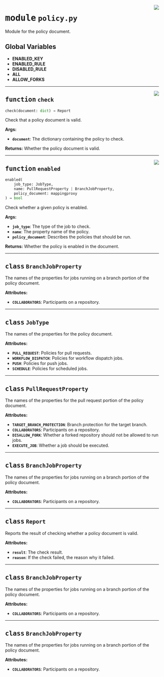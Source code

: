 <!-- markdownlint-disable -->

<a href="../repo_policy_compliance/policy.py#L0"><img align="right" style="float:right;" src="https://img.shields.io/badge/-source-cccccc?style=flat-square"></a>

# <kbd>module</kbd> `policy.py`
Module for the policy document. 

**Global Variables**
---------------
- **ENABLED_KEY**
- **ENABLED_RULE**
- **DISABLED_RULE**
- **ALL**
- **ALLOW_FORKS**

---

<a href="../repo_policy_compliance/policy.py#L100"><img align="right" style="float:right;" src="https://img.shields.io/badge/-source-cccccc?style=flat-square"></a>

## <kbd>function</kbd> `check`

```python
check(document: dict) → Report
```

Check that a policy document is valid. 



**Args:**
 
 - <b>`document`</b>:  The dictionary containing the policy to check. 



**Returns:**
 Whether the policy document is valid. 


---

<a href="../repo_policy_compliance/policy.py#L120"><img align="right" style="float:right;" src="https://img.shields.io/badge/-source-cccccc?style=flat-square"></a>

## <kbd>function</kbd> `enabled`

```python
enabled(
    job_type: JobType,
    name: PullRequestProperty | BranchJobProperty,
    policy_document: mappingproxy
) → bool
```

Check whether a given policy is enabled. 



**Args:**
 
 - <b>`job_type`</b>:  The type of the job to check. 
 - <b>`name`</b>:  The property name of the policy. 
 - <b>`policy_document`</b>:  Describes the policies that should be run. 



**Returns:**
 Whether the policy is enabled in the document. 


---

## <kbd>class</kbd> `BranchJobProperty`
The names of the properties for jobs running on a branch portion of the policy document. 



**Attributes:**
 
 - <b>`COLLABORATORS`</b>:  Participants on a repository. 





---

## <kbd>class</kbd> `JobType`
The names of the properties for the policy document. 



**Attributes:**
 
 - <b>`PULL_REQUEST`</b>:  Policies for pull requests. 
 - <b>`WORKFLOW_DISPATCH`</b>:  Policies for workflow dispatch jobs. 
 - <b>`PUSH`</b>:  Policies for push jobs. 
 - <b>`SCHEDULE`</b>:  Policies for scheduled jobs. 





---

## <kbd>class</kbd> `PullRequestProperty`
The names of the properties for the pull request portion of the policy document. 



**Attributes:**
 
 - <b>`TARGET_BRANCH_PROTECTION`</b>:  Branch protection for the target branch. 
 - <b>`COLLABORATORS`</b>:  Participants on a repository. 
 - <b>`DISALLOW_FORK`</b>:  Whether a forked repository should not be allowed to run jobs. 
 - <b>`EXECUTE_JOB`</b>:  Whether a job should be executed. 





---

## <kbd>class</kbd> `BranchJobProperty`
The names of the properties for jobs running on a branch portion of the policy document. 



**Attributes:**
 
 - <b>`COLLABORATORS`</b>:  Participants on a repository. 





---

## <kbd>class</kbd> `Report`
Reports the result of checking whether a policy document is valid. 



**Attributes:**
 
 - <b>`result`</b>:  The check result. 
 - <b>`reason`</b>:  If the check failed, the reason why it failed. 





---

## <kbd>class</kbd> `BranchJobProperty`
The names of the properties for jobs running on a branch portion of the policy document. 



**Attributes:**
 
 - <b>`COLLABORATORS`</b>:  Participants on a repository. 





---

## <kbd>class</kbd> `BranchJobProperty`
The names of the properties for jobs running on a branch portion of the policy document. 



**Attributes:**
 
 - <b>`COLLABORATORS`</b>:  Participants on a repository. 





